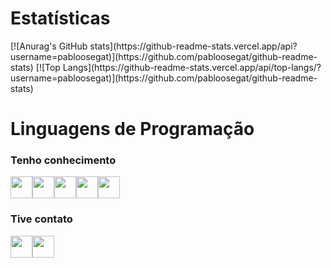 # Estatísticas
<div style="display: flex; flex-wrap: nowrap;">
    [![Anurag's GitHub stats](https://github-readme-stats.vercel.app/api?username=pabloosegat)](https://github.com/pabloosegat/github-readme-stats)
    [![Top Langs](https://github-readme-stats.vercel.app/api/top-langs/?username=pabloosegat)](https://github.com/pabloosegat/github-readme-stats)
</div>

# Linguagens de Programação
### Tenho conhecimento
<img src="https://cdn.jsdelivr.net/gh/devicons/devicon/icons/python/python-original-wordmark.svg" width=35 height=35 /><img src="https://cdn.jsdelivr.net/gh/devicons/devicon/icons/flask/flask-original-wordmark.svg" width=35; height=35 /><img src="https://cdn.jsdelivr.net/gh/devicons/devicon/icons/html5/html5-original-wordmark.svg" width=35 height=35 /><img src="https://cdn.jsdelivr.net/gh/devicons/devicon/icons/css3/css3-original-wordmark.svg" width=35 height=35 /><img src="https://cdn.jsdelivr.net/gh/devicons/devicon/icons/mysql/mysql-original-wordmark.svg" width=35 height=35 />

### Tive contato
<img src="https://cdn.jsdelivr.net/gh/devicons/devicon/icons/java/java-original-wordmark.svg" width=35 height=35 /><img src="https://cdn.jsdelivr.net/gh/devicons/devicon/icons/javascript/javascript-original.svg" width=35 height=35 />
